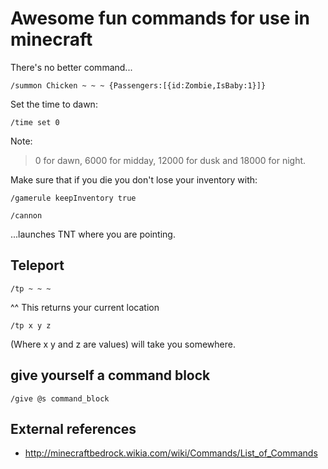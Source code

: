 ﻿# Awesome fun commands for use in minecraft

There's no better command...

	/summon Chicken ~ ~ ~ {Passengers:[{id:Zombie,IsBaby:1}]}

Set the time to dawn:

	/time set 0

Note:

>  0 for dawn, 6000 for midday, 12000 for dusk and 18000 for night.

Make sure that if you die you don't lose your inventory with:

	/gamerule keepInventory true

	/cannon

...launches TNT where you are pointing.

## Teleport

	/tp ~ ~ ~

^^ This returns your current location

	/tp x y z

(Where x y and z are values) will take you somewhere.

## give yourself a command block

	/give @s command_block

## External references

* <http://minecraftbedrock.wikia.com/wiki/Commands/List_of_Commands>